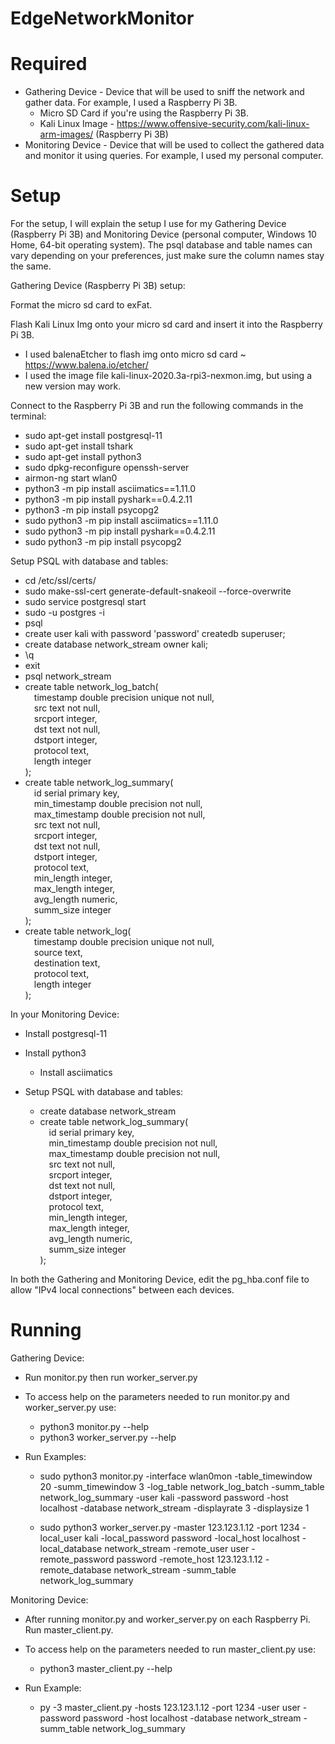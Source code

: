 # EdgeNetworkMonitor
# Required
* Gathering Device - Device that will be used to sniff the network and gather data. For example, I used a Raspberry Pi 3B.
  * Micro SD Card if you're using the Raspberry Pi 3B.
  * Kali Linux Image - https://www.offensive-security.com/kali-linux-arm-images/ (Raspberry Pi 3B)
* Monitoring Device - Device that will be used to collect the gathered data and monitor it using queries. For example, I used my personal computer.

# Setup
For the setup, I will explain the setup I use for my Gathering Device (Raspberry Pi 3B) and Monitoring Device (personal computer, Windows 10 Home, 64-bit operating system). The psql database and table names can vary depending on your preferences, just make sure the column names stay the same.

Gathering Device (Raspberry Pi 3B) setup:

Format the micro sd card to exFat.

Flash Kali Linux Img onto your micro sd card and insert it into the Raspberry Pi 3B.
  - I used balenaEtcher to flash img onto micro sd card ~ https://www.balena.io/etcher/
  - I used the image file kali-linux-2020.3a-rpi3-nexmon.img, but using a new version may work.

Connect to the Raspberry Pi 3B and run the following commands in the terminal:
  - sudo apt-get install postgresql-11
  - sudo apt-get install tshark
  - sudo apt-get install python3
  - sudo dpkg-reconfigure openssh-server
  - airmon-ng start wlan0
  - python3 -m pip install asciimatics==1.11.0
  - python3 -m pip install pyshark==0.4.2.11
  - python3 -m pip install psycopg2
  - sudo python3 -m pip install asciimatics==1.11.0
  - sudo python3 -m pip install pyshark==0.4.2.11
  - sudo python3 -m pip install psycopg2

Setup PSQL with database and tables:
  - cd /etc/ssl/certs/
  - sudo make-ssl-cert generate-default-snakeoil --force-overwrite
  - sudo service postgresql start
  - sudo -u postgres -i
  - psql
  - create user kali with password 'password' createdb superuser;
  - create database network_stream owner kali;
  - \q
  - exit
  - psql network_stream
  - create table network_log_batch(<br />
&emsp;timestamp double precision unique not null,<br />
&emsp;src text not null,<br />
&emsp;srcport integer,<br />
&emsp;dst text not null,<br />
&emsp;dstport integer,<br />
&emsp;protocol text,<br />
&emsp;length integer<br />
);
  - create table network_log_summary(<br />
&emsp;id serial primary key,<br />
&emsp;min_timestamp double precision not null,<br />
&emsp;max_timestamp double precision not null,<br />
&emsp;src text not null,<br />
&emsp;srcport integer,<br />
&emsp;dst text not null,<br />
&emsp;dstport integer,<br />
&emsp;protocol text,<br />
&emsp;min_length integer,<br />
&emsp;max_length integer,<br />
&emsp;avg_length numeric,<br />
&emsp;summ_size integer<br />
);
  - create table network_log(<br />
&emsp;timestamp double precision unique not null,<br />
&emsp;source text,<br />
&emsp;destination text,<br />
&emsp;protocol text,<br />
&emsp;length integer<br />
);

In your Monitoring Device:

  - Install postgresql-11

  - Install python3
    - Install asciimatics

  - Setup PSQL with database and tables:
    - create database network_stream
    - create table network_log_summary(<br />
&emsp;id serial primary key,<br />
&emsp;min_timestamp double precision not null,<br />
&emsp;max_timestamp double precision not null,<br />
&emsp;src text not null,<br />
&emsp;srcport integer,<br />
&emsp;dst text not null,<br />
&emsp;dstport integer,<br />
&emsp;protocol text,<br />
&emsp;min_length integer,<br />
&emsp;max_length integer,<br />
&emsp;avg_length numeric,<br />
&emsp;summ_size integer<br />
);

In both the Gathering and Monitoring Device, edit the pg_hba.conf file to allow "IPv4 local connections" between each devices.

# Running
Gathering Device:

* Run monitor.py then run worker_server.py

* To access help on the parameters needed to run monitor.py and worker_server.py use:
  - python3 monitor.py --help
  - python3 worker_server.py --help

* Run Examples:

  - sudo python3 monitor.py -interface wlan0mon -table_timewindow 20 -summ_timewindow 3 -log_table network_log_batch -summ_table network_log_summary -user kali -password password -host localhost -database network_stream -displayrate 3 -displaysize 1

  - sudo python3 worker_server.py -master 123.123.1.12 -port 1234 -local_user kali -local_password password -local_host localhost -local_database network_stream -remote_user user -remote_password password -remote_host 123.123.1.12 -remote_database network_stream -summ_table network_log_summary

Monitoring Device:

* After running monitor.py and worker_server.py on each Raspberry Pi. Run master_client.py.

* To access help on the parameters needed to run master_client.py use:
  - python3 master_client.py --help

* Run Example:
  - py -3 master_client.py -hosts 123.123.1.12 -port 1234 -user user -password password -host localhost -database network_stream -summ_table network_log_summary
